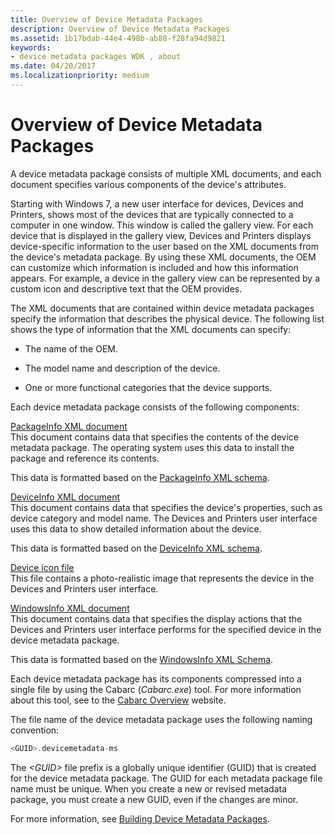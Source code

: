 ```yaml
---
title: Overview of Device Metadata Packages
description: Overview of Device Metadata Packages
ms.assetid: 1b17bdab-44e4-498b-ab80-f28fa94d9821
keywords:
- device metadata packages WDK , about
ms.date: 04/20/2017
ms.localizationpriority: medium
---
```


# Overview of Device Metadata Packages


A device metadata package consists of multiple XML documents, and each document specifies various components of the device's attributes.

Starting with Windows 7, a new user interface for devices, Devices and Printers, shows most of the devices that are typically connected to a computer in one window. This window is called the gallery view. For each device that is displayed in the gallery view, Devices and Printers displays device-specific information to the user based on the XML documents from the device's metadata package. By using these XML documents, the OEM can customize which information is included and how this information appears. For example, a device in the gallery view can be represented by a custom icon and descriptive text that the OEM provides.

The XML documents that are contained within device metadata packages specify the information that describes the physical device. The following list shows the type of information that the XML documents can specify:

-   The name of the OEM.

-   The model name and description of the device.

-   One or more functional categories that the device supports.

Each device metadata package consists of the following components:

<a href="" id="packageinfo-xml-document"></a>[PackageInfo XML document](packageinfo-xml-document.md)  
This document contains data that specifies the contents of the device metadata package. The operating system uses this data to install the package and reference its contents.

This data is formatted based on the [PackageInfo XML schema](https://msdn.microsoft.com/library/windows/hardware/ff549614).

<a href="" id="deviceinfo-xml-document"></a>[DeviceInfo XML document](deviceinfo-xml-document.md)  
This document contains data that specifies the device's properties, such as device category and model name. The Devices and Printers user interface uses this data to show detailed information about the device.

This data is formatted based on the [DeviceInfo XML schema](https://msdn.microsoft.com/library/windows/hardware/ff541135).

<a href="" id="device-icon-file"></a>[Device icon file](device-icon-file.md)  
This file contains a photo-realistic image that represents the device in the Devices and Printers user interface.

<a href="" id="windowsinfo-xml-document"></a>[WindowsInfo XML document](windowsinfo-xml-document.md)  
This document contains data that specifies the display actions that the Devices and Printers user interface performs for the specified device in the device metadata package.

This data is formatted based on the [WindowsInfo XML Schema](https://msdn.microsoft.com/library/windows/hardware/ff553992).

Each device metadata package has its components compressed into a single file by using the Cabarc (*Cabarc.exe*) tool. For more information about this tool, see to the [Cabarc Overview](http://go.microsoft.com/fwlink/p/?linkid=145395) website.

The file name of the device metadata package uses the following naming convention:

```cpp
<GUID>.devicemetadata-ms
```

The *&lt;GUID&gt;* file prefix is a globally unique identifier (GUID) that is created for the device metadata package. The GUID for each metadata package file name must be unique. When you create a new or revised metadata package, you must create a new GUID, even if the changes are minor.

For more information, see [Building Device Metadata Packages](building-device-metadata-packages.md).

 

 





